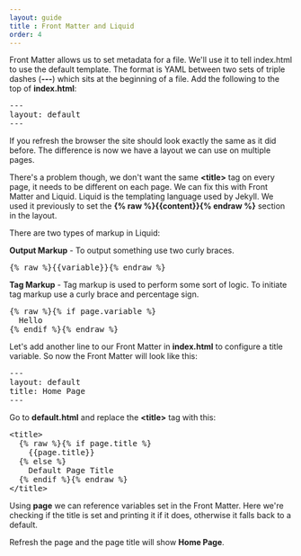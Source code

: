 ```yaml
---
layout: guide
title : Front Matter and Liquid
order: 4
---
```

Front Matter allows us to set metadata for a file. We'll use it to tell index.html to use the default template. The format is YAML between two sets of triple dashes (**\-\-\-**) which sits at the beginning of a file. Add the following to the top of **index.html**:

<pre>---
layout: default
---</pre>

If you refresh the browser the site should look exactly the same as it did before. The difference is now we have a layout we can use on multiple pages.

There's a problem though, we don't want the same **&lt;title&gt;** tag on every page, it needs to be different on each page. We can fix this with Front Matter and Liquid. Liquid is the templating language used by Jekyll. We used it previously to set the **{% raw %}{{content}}{% endraw %}** section in the layout.

There are two types of markup in Liquid:

**Output Markup** - To output something use two curly braces.

<pre>{% raw %}{{variable}}{% endraw %}</pre>

**Tag Markup** - Tag markup is used to perform some sort of logic. To initiate tag markup use a curly brace and percentage sign.

<pre>{% raw %}{% if page.variable %}
  Hello
{% endif %}{% endraw %}</pre>

Let's add another line to our Front Matter in **index.html** to configure a title variable. So now the Front Matter will look like this:

<pre>---
layout: default
title: Home Page
---</pre>

Go to **default.html** and replace the **&lt;title&gt;** tag with this:

<pre>&lt;title&gt;
  {% raw %}{% if page.title %}
    {{page.title}}
  {% else %}
    Default Page Title
  {% endif %}{% endraw %}
&lt;/title&gt;</pre>

Using **page** we can reference variables set in the Front Matter. Here we're checking if the title is set and printing it if it does, otherwise it falls back to a default.

Refresh the page and the page title will show **Home Page**.
